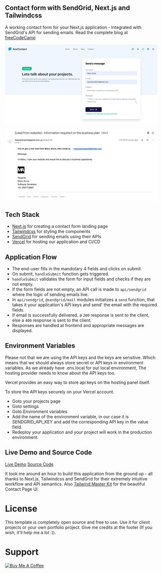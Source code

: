 ## Contact form with SendGrid, Next.js and Tailwindcss

A working contact form for your Next.js application - Integrated with SendGrid's API for sending emails.
Read the complete blog at [freeCodeCamp](https://www.freecodecamp.org/news/how-to-build-a-working-contact-form-with-sendgrid-and-next-js/)

![Hompage](https://github.com/manuarora700/sendgrid-contact-form/blob/main/demos/homepage.png)

![Hompage](https://github.com/manuarora700/sendgrid-contact-form/blob/main/demos/email.png)

## Tech Stack

- [Next.js](https://nextjs.org) for creating a contact form landing page
- [Tailwindcss](https://tailwindcss.com) for styling the components
- [SendGrid](https://sendgrid.com) for sending emails using their APIs
- [Vercel](https://vercel.com) for hosting our application and CI/CD

## Application Flow

- The end-user fills in the mandotary 4 fields and clicks on submit.
- On submit, `handleSubmit` function gets triggered.
- `handleSubmit` validates the form for input fields and checks if they are not empty.
- If the form fields are not empty, an API call is made to `api/sendgrid` where the logic of sending emails live.
- In `api/sendgrid`, `@sendgrid/mail` modules initializes a `send` function, that takes it your application's API keys and send' the email with the required fields.
- If email is successfully delivered, a `200` response is sent to the client, else a `400` response is sent to the client.
- Responses are handled at frontend and appropriate messages are displayed.

## Environment Variables

Please not that we are using the API keys and the keys are sensitive. Which means that we should always store secret or API keys in environment variables. As we already have .env.local for our local environment, The hosting provider needs to know about the API keys too.

Vercel provides an easy way to store api keys on the hosting panel itself.

To store the API keys securely on your Vercel account.

- Goto your projects page
- Goto settings
- Goto Environment variables
- Add the name of the environment variable, in our case it is SENDGRID_API_KEY and add the corresponding API key in the value field.
- Redeploy your application and your project will work in the production environment.

## Live Demo and Source Code

[Live Demo](https://sendgrid-contact-form.vercel.app/)
[Source Code](https://github.com/manuarora700/sendgrid-contact-form)

It took me around an hour to build this application from the ground up - all thanks to Next.js, Tailwindcss and SendGrid for their extremely intuitive workflow and API semantics. Also [Tailwind Master Kit](https://tailwindmasterkit.com) for the beautiful Contact Page UI.

# License

This template is completely open source and free to use. Use it for client projects or your own portfolio project. Give me credits at the footer (If you wish, it'll help me a lot :)).

# Support

<a href="https://www.buymeacoffee.com/manuarora" target="_blank"><img src="https://cdn.buymeacoffee.com/buttons/default-orange.png" alt="Buy Me A Coffee" height="41" width="174"></a>
